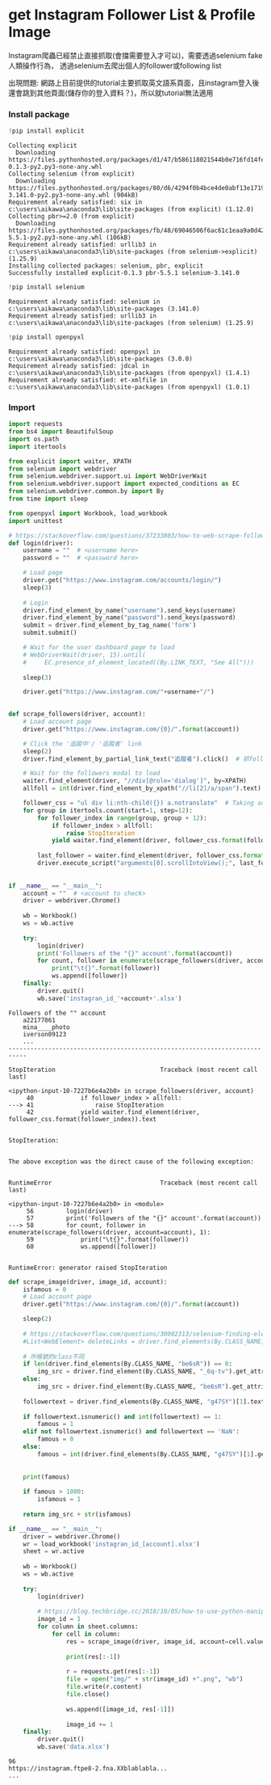 # get Instagram Follower List & Profile Image

Instagram爬蟲已經禁止直接抓取(會擋需要登入才可以)，需要透過selenium fake 人類操作行為，
透過selenium去爬出個人的follower或following list

出現問題:
網路上目前提供的tutorial主要抓取英文語系頁面，且instagram登入後還會跳到其他頁面(儲存你的登入資料？)，所以就tutorial無法適用

### Install package


```python
!pip install explicit
```

    Collecting explicit
      Downloading https://files.pythonhosted.org/packages/d1/47/b586118021544b0e716fd14fe81444c4398212a9ed0f42819e1c78955c8d/explicit-0.1.3-py2.py3-none-any.whl
    Collecting selenium (from explicit)
      Downloading https://files.pythonhosted.org/packages/80/d6/4294f0b4bce4de0abf13e17190289f9d0613b0a44e5dd6a7f5ca98459853/selenium-3.141.0-py2.py3-none-any.whl (904kB)
    Requirement already satisfied: six in c:\users\aikawa\anaconda3\lib\site-packages (from explicit) (1.12.0)
    Collecting pbr>=2.0 (from explicit)
      Downloading https://files.pythonhosted.org/packages/fb/48/69046506f6ac61c1eaa9a0d42d22d54673b69e176d30ca98e3f61513e980/pbr-5.5.1-py2.py3-none-any.whl (106kB)
    Requirement already satisfied: urllib3 in c:\users\aikawa\anaconda3\lib\site-packages (from selenium->explicit) (1.25.9)
    Installing collected packages: selenium, pbr, explicit
    Successfully installed explicit-0.1.3 pbr-5.5.1 selenium-3.141.0
    


```python
!pip install selenium
```

    Requirement already satisfied: selenium in c:\users\aikawa\anaconda3\lib\site-packages (3.141.0)
    Requirement already satisfied: urllib3 in c:\users\aikawa\anaconda3\lib\site-packages (from selenium) (1.25.9)
    


```python
!pip install openpyxl
```

    Requirement already satisfied: openpyxl in c:\users\aikawa\anaconda3\lib\site-packages (3.0.0)
    Requirement already satisfied: jdcal in c:\users\aikawa\anaconda3\lib\site-packages (from openpyxl) (1.4.1)
    Requirement already satisfied: et-xmlfile in c:\users\aikawa\anaconda3\lib\site-packages (from openpyxl) (1.0.1)
    

### Import


```python
import requests
from bs4 import BeautifulSoup
import os.path
import itertools

from explicit import waiter, XPATH
from selenium import webdriver
from selenium.webdriver.support.ui import WebDriverWait
from selenium.webdriver.support import expected_conditions as EC
from selenium.webdriver.common.by import By
from time import sleep

from openpyxl import Workbook, load_workbook
import unittest
```


```python
# https://stackoverflow.com/questions/37233803/how-to-web-scrape-followers-from-instagram-web-browser
def login(driver):
    username = ""  # <username here>
    password = ""  # <password here>

    # Load page
    driver.get("https://www.instagram.com/accounts/login/")
    sleep(3)
    
    # Login
    driver.find_element_by_name("username").send_keys(username)
    driver.find_element_by_name("password").send_keys(password)
    submit = driver.find_element_by_tag_name('form')
    submit.submit()

    # Wait for the user dashboard page to load
    # WebDriverWait(driver, 15).until(
    #     EC.presence_of_element_located((By.LINK_TEXT, "See All")))
    
    sleep(3)

    driver.get("https://www.instagram.com/"+username+"/")
    

def scrape_followers(driver, account):
    # Load account page
    driver.get("https://www.instagram.com/{0}/".format(account))

    # Click the '追蹤中'/ '追蹤者' link
    sleep(2)
    driver.find_element_by_partial_link_text("追蹤者").click()  # 抓follower(追蹤者) or following(追蹤中)

    # Wait for the followers modal to load
    waiter.find_element(driver, "//div[@role='dialog']", by=XPATH)
    allfoll = int(driver.find_element_by_xpath("//li[2]/a/span").text)

    follower_css = "ul div li:nth-child({}) a.notranslate"  # Taking advange of CSS's nth-child functionality
    for group in itertools.count(start=1, step=12):
        for follower_index in range(group, group + 12):
            if follower_index > allfoll:
                raise StopIteration
            yield waiter.find_element(driver, follower_css.format(follower_index)).text
 
        last_follower = waiter.find_element(driver, follower_css.format(group+11))
        driver.execute_script("arguments[0].scrollIntoView();", last_follower)
    
        
if __name__ == "__main__":
    account = ""  # <account to check>
    driver = webdriver.Chrome()
    
    wb = Workbook()
    ws = wb.active
        
    try:
        login(driver)
        print('Followers of the "{}" account'.format(account))
        for count, follower in enumerate(scrape_followers(driver, account=account), 1):
            print("\t{}".format(follower))
            ws.append([follower])
    finally:
        driver.quit()   
        wb.save('instagran_id_'+account+'.xlsx')
```

    Followers of the "" account
    	a22177861
    	mina____photo
    	iverson09123
    	...
    ---------------------------------------------------------------------------

    StopIteration                             Traceback (most recent call last)

    <ipython-input-10-7227b6e4a2b0> in scrape_followers(driver, account)
         40             if follower_index > allfoll:
    ---> 41                 raise StopIteration
         42             yield waiter.find_element(driver, follower_css.format(follower_index)).text
    

    StopIteration: 

    
    The above exception was the direct cause of the following exception:
    

    RuntimeError                              Traceback (most recent call last)

    <ipython-input-10-7227b6e4a2b0> in <module>
         56         login(driver)
         57         print('Followers of the "{}" account'.format(account))
    ---> 58         for count, follower in enumerate(scrape_followers(driver, account=account), 1):
         59             print("\t{}".format(follower))
         60             ws.append([follower])
    

    RuntimeError: generator raised StopIteration



```python
def scrape_image(driver, image_id, account):
    isfamous = 0
    # Load account page
    driver.get("https://www.instagram.com/{0}/".format(account))

    sleep(2)
    
    # https://stackoverflow.com/questions/30002313/selenium-finding-elements-by-class-name-in-python
    #List<WebElement> deleteLinks = driver.find_elements(By.CLASS_NAME, "be6sR")
    
    # 所帳號的class不同
    if len(driver.find_elements(By.CLASS_NAME, "be6sR")) == 0:
        img_src = driver.find_element(By.CLASS_NAME, "_6q-tv").get_attribute("src")
    else:
        img_src = driver.find_element(By.CLASS_NAME, "be6sR").get_attribute("src")
        
    followertext = driver.find_elements(By.CLASS_NAME, "g47SY")[1].text
    
    if followertext.isnumeric() and int(followertext) == 1:
        famous = 1
    elif not followertext.isnumeric() and followertext == 'NaN':
        famous = 0
    else:
        famous = int(driver.find_elements(By.CLASS_NAME, "g47SY")[1].get_attribute("title").replace(',',''))
            
    
    print(famous)
    
    if famous > 1000:
        isfamous = 1
    
    return img_src + str(isfamous)
```


```python
if __name__ == "__main__":
    driver = webdriver.Chrome()
    wr = load_workbook('instagran_id_[account].xlsx')
    sheet = wr.active 
    
    wb = Workbook()
    ws = wb.active
        
    try:
        login(driver) 
        
        # https://blog.techbridge.cc/2018/10/05/how-to-use-python-manipulate-excel-spreadsheet/
        image_id = 1
        for column in sheet.columns:
            for cell in column:
                res = scrape_image(driver, image_id, account=cell.value)
                
                print(res[:-1])
                
                r = requests.get(res[:-1])
                file = open("img/" + str(image_id) +".png", "wb")
                file.write(r.content)
                file.close()
                
                ws.append([image_id, res[-1]])
                
                image_id += 1
    finally:
        driver.quit()  
        wb.save('data.xlsx')
```

    96
    https://instagram.ftpe8-2.fna.XXblablabla...
    ... 

```python

```
